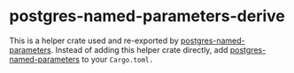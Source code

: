 # postgres-named-parameters-derive

This is a helper crate used and re-exported by
[postgres-named-parameters](https://docs.rs/postgres/latest/postgres-named-parameters/).
Instead of adding this helper crate directly, add
[postgres-named-parameters](https://docs.rs/postgres/latest/postgres-named-parameters/)
to your `Cargo.toml.`